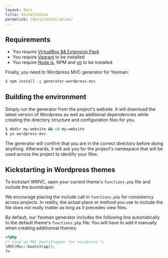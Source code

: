 ```yaml
---
layout: docs
title: Installation
permalink: /docs/installation/
---
```


## Requirements

- You require [VirtualBox && Extension Pack](https://www.virtualbox.org/wiki/Downloads)
- You require [Vagrant](http://www.vagrantup.com/downloads) to be installed
- You require [Node.js](https://nodejs.org/), NPM and [yo](https://github.com/yeoman/yo) to be installed.

Finally, you need to Wordpress MVC generator for Yeoman:

~~~ bash
$ npm install -g generator-wordpress-mvc
~~~


## Building the environment

Simply run the generator from the project's website. It will download the latest version of Wordpress as well as additional dependencies while creating the directory structure and configuration files for you.

~~~ bash
$ mkdir my-website && cd my-website
$ yo wordpress-mvc
~~~

The generator will confirm that you are in the correct directory before doing anything. Afterwards, it will ask you for the project's namespace that will be used across the project to identify your files.


## Kickstarting in Wordpress themes

To kickstart WMVC, open your current theme's `functions.php` file and include the bootstraper.

We encourage placing the include call in `functions.php` for consistency across projects. In reality, the actual place or method you use to include the file does not really matter as long as it precedes view files.

By default, our Yeoman generator includes the following line automatically to the default theme's `functions.php` file. You will have to add it manually when creating additionnal themes.

~~~ php
<?php
/* Load up MVC bootstrapper for wordpress */
\MVC\Mvc::bootstrap();
?>
~~~
